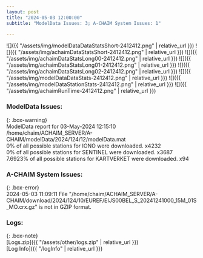 ```yaml
---
layout: post
title: "2024-05-03 12:00:00"
subtitle: "ModelData Issues: 3; A-CHAIM System Issues: 1"

---
```


![]({{ "/assets/img/modelDataDataStatsShort-2412412.png" | relative_url }})
![]({{ "/assets/img/achaimDataStatsShort-2412412.png" | relative_url }})
![]({{ "/assets/img/achaimDataStatsLong00-2412412.png" | relative_url }})
![]({{ "/assets/img/achaimDataStatsLong01-2412412.png" | relative_url }})
![]({{ "/assets/img/achaimDataStatsLong02-2412412.png" | relative_url }})
![]({{ "/assets/img/modelDataDataStats-2412412.png" | relative_url }})
![]({{ "/assets/img/modelDataStationStats-2412412.png" | relative_url }})
![]({{ "/assets/img/achaimRunTime-2412412.png" | relative_url }})


### ModelData Issues:  
  
{: .box-warning}  
 ModelData report for 03-May-2024 12:15:10   
 /home/chaim/ACHAIM_SERVER/A-CHAIM/modelData/2024/124/12/modelData.mat   
 0% of all possible stations for IONO were downloaded. x4232   
 0% of all possible stations for SENTINEL were downloaded. x3687   
 7.6923% of all possible stations for KARTVERKET were downloaded. x94   
  
### A-CHAIM System Issues:  
  
{: .box-error}  
2024-05-03 11:09:11 File "/home/chaim/ACHAIM_SERVER/A-CHAIM/download/2024/124/10/EUREF/EIJS00BEL_S_20241241000_15M_01S_MO.crx.gz" is not in GZIP format.  

### Logs:  
  
{: .box-note}  
[Logs.zip]({{ "/assets/other/logs.zip" | relative_url }})  
[Log Info]({{ "/logInfo" | relative_url }})  
